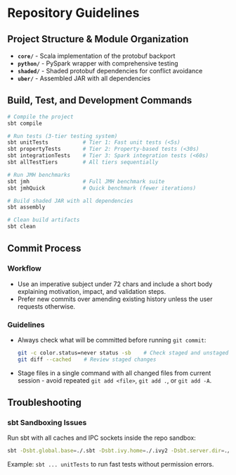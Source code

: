 # Repository Guidelines

## Project Structure & Module Organization

- **`core/`** - Scala implementation of the protobuf backport
- **`python/`** - PySpark wrapper with comprehensive testing
- **`shaded/`** - Shaded protobuf dependencies for conflict avoidance
- **`uber/`** - Assembled JAR with all dependencies

## Build, Test, and Development Commands

```bash
# Compile the project
sbt compile

# Run tests (3-tier testing system)
sbt unitTests           # Tier 1: Fast unit tests (<5s)
sbt propertyTests       # Tier 2: Property-based tests (<30s)
sbt integrationTests    # Tier 3: Spark integration tests (<60s)
sbt allTestTiers        # All tiers sequentially

# Run JMH benchmarks
sbt jmh                 # Full JMH benchmark suite
sbt jmhQuick            # Quick benchmark (fewer iterations)

# Build shaded JAR with all dependencies
sbt assembly

# Clean build artifacts
sbt clean
```

## Commit Process

### Workflow

- Use an imperative subject under 72 chars and include a short body explaining motivation, impact, and validation steps.
- Prefer new commits over amending existing history unless the user requests otherwise.

### Guidelines

- Always check what will be committed before running `git commit`:
  ```bash
  git -c color.status=never status -sb    # Check staged and unstaged files
  git diff --cached    # Review staged changes
  ```

- Stage files in a single command with all changed files from current session - avoid repeated `git add <file>`,
  `git add .`, or `git add -A`.

## Troubleshooting

### sbt Sandboxing Issues

Run sbt with all caches and IPC sockets inside the repo sandbox:

```bash
sbt -Dsbt.global.base=./.sbt -Dsbt.ivy.home=./.ivy2 -Dsbt.server.dir=./.sbt/server <task>
```

Example: `sbt ... unitTests` to run fast tests without permission errors.
